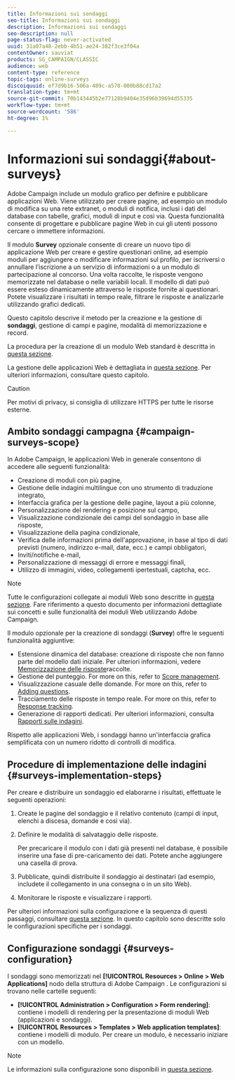 ```yaml
---
title: Informazioni sui sondaggi
seo-title: Informazioni sui sondaggi
description: Informazioni sui sondaggi
seo-description: null
page-status-flag: never-activated
uuid: 31a07a48-2ebb-4b51-ae24-382f3ce3f04a
contentOwner: sauviat
products: SG_CAMPAIGN/CLASSIC
audience: web
content-type: reference
topic-tags: online-surveys
discoiquuid: ef7d9b16-506a-409c-a578-000b88cd17a2
translation-type: tm+mt
source-git-commit: 70b143445b2e77128b9404e35d96b39694d55335
workflow-type: tm+mt
source-wordcount: '586'
ht-degree: 1%

---
```



# Informazioni sui sondaggi{#about-surveys}

 Adobe Campaign include un modulo grafico per definire e pubblicare applicazioni Web. Viene utilizzato per creare pagine, ad esempio un modulo di modifica su una rete extranet, o moduli di notifica, inclusi i dati del database con tabelle, grafici, moduli di input e così via. Questa funzionalità consente di progettare e pubblicare pagine Web in cui gli utenti possono cercare o immettere informazioni.

Il modulo **Survey** opzionale consente di creare un nuovo tipo di applicazione Web per creare e gestire questionari online, ad esempio moduli per aggiungere o modificare informazioni sul profilo, per iscriversi o annullare l’iscrizione a un servizio di informazioni o a un modulo di partecipazione al concorso. Una volta raccolte, le risposte vengono memorizzate nel database o nelle variabili locali. Il modello di dati può essere esteso dinamicamente attraverso le risposte fornite ai questionari. Potete visualizzare i risultati in tempo reale, filtrare le risposte e analizzarle utilizzando grafici dedicati.

Questo capitolo descrive il metodo per la creazione e la gestione di **sondaggi**, gestione di campi e pagine, modalità di memorizzazione e record.

La procedura per la creazione di un modulo Web standard è descritta in [questa sezione](../../web/using/about-web-forms.md).

La gestione delle applicazioni Web è dettagliata in [questa sezione](../../web/using/about-web-applications.md). Per ulteriori informazioni, consultare questo capitolo.

>[!CAUTION]
>
>Per motivi di privacy, si consiglia di utilizzare HTTPS per tutte le risorse esterne.

## Ambito sondaggi campagna {#campaign-surveys-scope}

In  Adobe Campaign, le applicazioni Web in generale consentono di accedere alle seguenti funzionalità:

* Creazione di moduli con più pagine,
* Gestione delle indagini multilingue con uno strumento di traduzione integrato,
* Interfaccia grafica per la gestione delle pagine, layout a più colonne,
* Personalizzazione del rendering e posizione sul campo,
* Visualizzazione condizionale dei campi del sondaggio in base alle risposte,
* Visualizzazione della pagina condizionale,
* Verifica delle informazioni prima dell&#39;approvazione, in base al tipo di dati previsti (numero, indirizzo e-mail, date, ecc.) e campi obbligatori,
* Inviti/notifiche e-mail,
* Personalizzazione di messaggi di errore e messaggi finali,
* Utilizzo di immagini, video, collegamenti ipertestuali, captcha, ecc.

>[!NOTE]
>
>Tutte le configurazioni collegate ai moduli Web sono descritte in [questa sezione](../../web/using/about-web-forms.md). Fare riferimento a questo documento per informazioni dettagliate sui concetti e sulle funzionalità dei moduli Web utilizzando  Adobe Campaign.

Il modulo opzionale per la creazione di sondaggi (**Survey**) offre le seguenti funzionalità aggiuntive:

* Estensione dinamica del database: creazione di risposte che non fanno parte del modello dati iniziale. Per ulteriori informazioni, vedere [Memorizzazione delle risposte](../../web/using/managing-answers.md#storing-collected-answers)raccolte.
* Gestione del punteggio. For more on this, refer to [Score management](../../web/using/managing-answers.md#score-management).
* Visualizzazione casuale delle domande. For more on this, refer to [Adding questions](../../web/using/building-a-survey.md#adding-questions).
* Tracciamento delle risposte in tempo reale. For more on this, refer to [Response tracking](../../web/using/publish--track-and-use-collected-data.md#response-tracking).
* Generazione di rapporti dedicati. Per ulteriori informazioni, consulta [Rapporti sulle indagini](../../web/using/publish--track-and-use-collected-data.md#reports-on-surveys).

Rispetto alle applicazioni Web, i sondaggi hanno un&#39;interfaccia grafica semplificata con un numero ridotto di controlli di modifica.

## Procedure di implementazione delle indagini {#surveys-implementation-steps}

Per creare e distribuire un sondaggio ed elaborarne i risultati, effettuate le seguenti operazioni:

1. Create le pagine del sondaggio e il relativo contenuto (campi di input, elenchi a discesa, domande e così via).
1. Definire le modalità di salvataggio delle risposte.

   Per precaricare il modulo con i dati già presenti nel database, è possibile inserire una fase di pre-caricamento dei dati. Potete anche aggiungere una casella di prova.

1. Pubblicate, quindi distribuite il sondaggio ai destinatari (ad esempio, includete il collegamento in una consegna o in un sito Web).
1. Monitorare le risposte e visualizzare i rapporti.

Per ulteriori informazioni sulla configurazione e la sequenza di questi passaggi, consultare [questa sezione](../../web/using/about-web-forms.md). In questo capitolo sono descritte solo le configurazioni specifiche per i sondaggi.

## Configurazione sondaggi {#surveys-configuration}

I sondaggi sono memorizzati nel **[!UICONTROL Resources > Online > Web Applications]** nodo della struttura di Adobe Campaign . Le configurazioni si trovano nelle cartelle seguenti:

* **[!UICONTROL Administration > Configuration > Form rendering]**: contiene i modelli di rendering per la presentazione di moduli Web (applicazioni e sondaggi).
* **[!UICONTROL Resources > Templates > Web application templates]**: contiene i modelli di modulo. Per creare un modulo, è necessario iniziare con un modello.

>[!NOTE]
>
>Le informazioni sulla configurazione sono disponibili in [questa sezione](../../web/using/about-web-forms.md).

